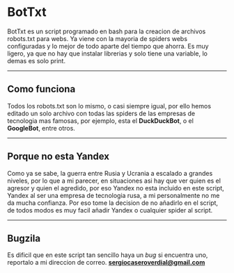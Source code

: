 # BotTxt
BotTxt es un script programado en bash para la creacion de archivos robots.txt para webs. Ya viene con la mayoria de spiders webs configuradas y lo mejor de todo aparte del tiempo que ahorra. Es muy ligero, ya que no hay que instalar librerias y solo tiene una variable, lo demas es solo print.

----------------------------------------------------------------------------------------------------------------------------------------------------------
## Como funciona
Todos los robots.txt son lo mismo, o casi siempre igual, por ello hemos editado un solo archivo con todas las spiders de las empresas de tecnologia mas famosas, por ejemplo, esta el **DuckDuckBot**, o el **GoogleBot**, entre otros.

----------------------------------------------------------------------------------------------------------------------------------------------------------
## Porque no esta Yandex
Como ya se sabe, la guerra entre Rusia y Ucrania a escalado a grandes niveles, por lo que a mi parecer, en situaciones asi hay que ver quien es el agresor y quien el agredido, por eso Yandex no esta incluido en este script, Yandex al ser una empresa de tecnologia rusa, a mi personalmente no me da mucha confianza. Por eso tome la decision de no añadirlo en el script, de todos modos es muy facil añadir Yandex o cualquier spider al script.

----------------------------------------------------------------------------------------------------------------------------------------------------------
## Bugzila
Es dificil que en este script tan sencillo haya un *bug* si encuentra uno, reportalo a mi direccion de correo.
**sergiocaseroverdial@gmail.com**
